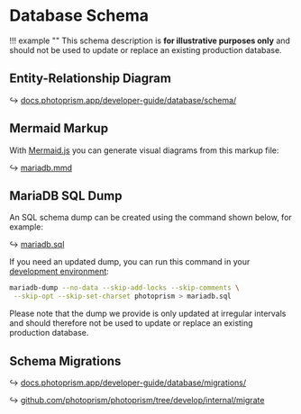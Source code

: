 # Database Schema

!!! example ""
    This schema description is **for illustrative purposes only** and should not be used to update or replace an existing production database.

## Entity-Relationship Diagram

↪ [docs.photoprism.app/developer-guide/database/schema/](schema.md)

## Mermaid Markup

With [Mermaid.js](https://mermaid-js.github.io/) you can generate visual diagrams from this markup file:

↪ [mariadb.mmd](https://github.com/photoprism/photoprism/blob/develop/internal/entity/schema/mariadb.mmd)

## MariaDB SQL Dump

An SQL schema dump can be created using the command shown below, for example:

↪ [mariadb.sql](https://raw.githubusercontent.com/photoprism/photoprism/develop/internal/entity/schema/mariadb.sql)

If you need an updated dump, you can run this command in your [development environment](../setup.md):

```bash
mariadb-dump --no-data --skip-add-locks --skip-comments \
 --skip-opt --skip-set-charset photoprism > mariadb.sql
```

Please note that the dump we provide is only updated at irregular intervals and should therefore not be used to update or replace an existing production database.

## Schema Migrations

↪ [docs.photoprism.app/developer-guide/database/migrations/](migrations.md)

↪ [github.com/photoprism/photoprism/tree/develop/internal/migrate](https://github.com/photoprism/photoprism/tree/develop/internal/migrate)